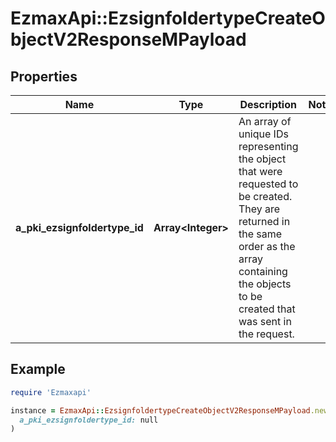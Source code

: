# EzmaxApi::EzsignfoldertypeCreateObjectV2ResponseMPayload

## Properties

| Name | Type | Description | Notes |
| ---- | ---- | ----------- | ----- |
| **a_pki_ezsignfoldertype_id** | **Array&lt;Integer&gt;** | An array of unique IDs representing the object that were requested to be created.  They are returned in the same order as the array containing the objects to be created that was sent in the request. |  |

## Example

```ruby
require 'Ezmaxapi'

instance = EzmaxApi::EzsignfoldertypeCreateObjectV2ResponseMPayload.new(
  a_pki_ezsignfoldertype_id: null
)
```

